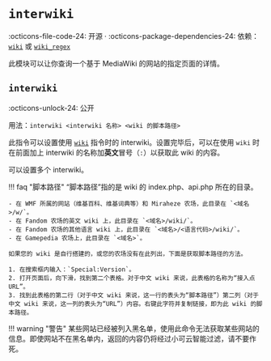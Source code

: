 # `interwiki`

:octicons-file-code-24: 开源 ·
:octicons-package-dependencies-24: 依赖：[`wiki`](/modules/wiki/wiki/) 或 [`wiki_regex`](/modules/wiki/wiki_regex/)

此模块可以让你查询一个基于 MediaWiki 的网站的指定页面的详情。

## `interwiki`
:octicons-unlock-24: 公开

用法：`interwiki <interwiki 名称> <wiki 的脚本路径>`

此指令可以设置使用 [`wiki`](/modules/wiki/wiki/) 指令时的 interwiki。设置完毕后，可以在使用 `wiki` 时在前面加上 interwiki 的名称加<strong>英文</strong>冒号（`:`）以获取此 wiki 的内容。

可以设置多个 interwiki。

!!! faq "脚本路径"
    “脚本路径”指的是 wiki 的 index.php、api.php 所在的目录。

    - 在 WMF 所属的网站（维基百科、维基词典等）和 Miraheze 农场，此目录在 `<域名>/w/`。
    - 在 Fandom 农场的英文 wiki 上，此目录在 `<域名>/wiki/`。
    - 在 Fandom 农场的其他语言 wiki 上，此目录在 `<域名>/<语言代码>/wiki/`。
    - 在 Gamepedia 农场上，此目录在 `<域名>`。

    如果您的 wiki 是自行搭建的，或您的农场没有在此列出，下面是获取脚本路径的方法。
    
    1. 在搜索框内输入：`Special:Version`。
    2. 打开页面后，向下滑，找到第二个表格。对于中文 wiki 来说，此表格的名称为“接入点URL”。
    3. 找到此表格的第二行（对于中文 wiki 来说，这一行的表头为“脚本路径”）第二列（对于中文 wiki 来说，这一列的表头为“URL”）内容。右键此字符并复制链接，即为此 wiki 的脚本路径。

!!! warning "警告"
    某些网站已经被列入黑名单，使用此命令无法获取某些网站的信息。即使网站不在黑名单内，返回的内容仍将经过小可云智能过滤，请不要作死。
